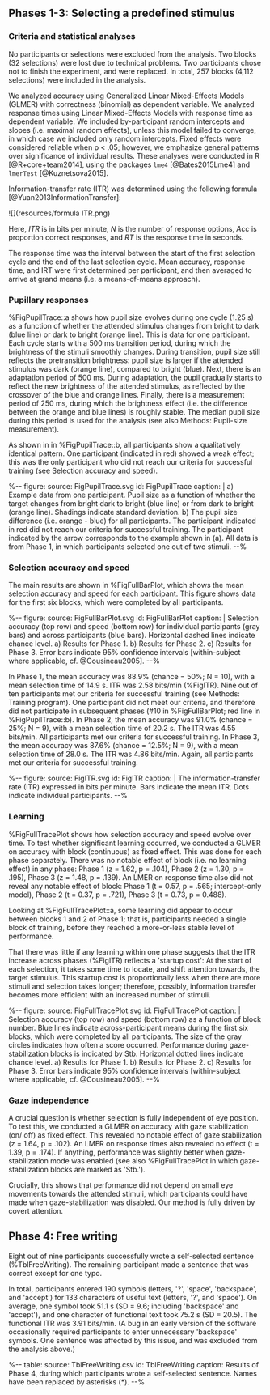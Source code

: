 ## Phases 1-3: Selecting a predefined stimulus

### Criteria and statistical analyses

No participants or selections were excluded from the analysis. Two blocks (32 selections) were lost due to technical problems. Two participants chose not to finish the experiment, and were replaced. In total, 257 blocks (4,112 selections) were included in the analysis.

We analyzed accuracy using Generalized Linear Mixed-Effects Models (GLMER) with correctness (binomial) as dependent variable. We analyzed response times using Linear Mixed-Effects Models with response time as dependent variable. We included by-participant random intercepts and slopes (i.e. maximal random effects), unless this model failed to converge, in which case we included only random intercepts. Fixed effects were considered reliable when p < .05; however, we emphasize general patterns over significance of individual results. These analyses were conducted in R [@R+core+team2014], using the packages `lme4` [@Bates2015Lme4] and `lmerTest` [@Kuznetsova2015].

Information-transfer rate (ITR) was determined using the following formula [@Yuan2013InformationTransfer]:

![](resources/formula ITR.png)

Here, *ITR* is in bits per minute, *N* is the number of response options, *Acc* is proportion correct responses, and *RT* is the response time in seconds.

The response time was the interval between the start of the first selection cycle and the end of the last selection cycle. Mean accuracy, response time, and IRT were first determined per participant, and then averaged to arrive at grand means (i.e. a means-of-means approach).

### Pupillary responses

%FigPupilTrace::a shows how pupil size evolves during one cycle (1.25 s) as a function of whether the attended stimulus changes from bright to dark (blue line) or dark to bright (orange line). This is data for one participant. Each cycle starts with a 500 ms transition period, during which the brightness of the stimuli smoothly changes. During transition, pupil size still reflects the pretransition brightness: pupil size is larger if the attended stimulus was dark (orange line), compared to bright (blue). Next, there is an adaptation period of 500 ms. During adaptation, the pupil gradually starts to reflect the new brightness of the attended stimulus, as reflected by the crossover of the blue and orange lines. Finally, there is a measurement period of 250 ms, during which the brightness effect (i.e. the difference between the orange and blue lines) is roughly stable. The median pupil size during this period is used for the analysis (see also Methods: Pupil-size measurement).

As shown in in %FigPupilTrace::b, all participants show a qualitatively identical pattern. One participant (indicated in red) showed a weak effect; this was the only participant who did not reach our criteria for successful training (see Selection accuracy and speed).

%--
figure:
 source: FigPupilTrace.svg
 id: FigPupilTrace
 caption: |
  a) Example data from one participant. Pupil size as a function of whether the target changes from bright dark to bright (blue line) or from dark to bright (orange line). Shadings indicate standard deviation. b) The pupil size difference (i.e. orange - blue) for all participants. The participant indicated in red did not reach our criteria for successful training. The participant indicated by the arrow corresponds to the example shown in (a). All data is from Phase 1, in which participants selected one out of two stimuli.
--%

### Selection accuracy and speed

The main results are shown in %FigFullBarPlot, which shows the mean selection accuracy and speed for each participant. This figure shows data for the first six blocks, which were completed by all participants.

%--
figure:
 source: FigFullBarPlot.svg
 id: FigFullBarPlot
 caption: |
  Selection accuracy (top row) and speed (bottom row) for individual participants (gray bars) and across participants (blue bars). Horizontal dashed lines indicate chance level. a) Results for Phase 1. b) Results for Phase 2. c) Results for Phase 3. Error bars indicate 95% confidence intervals [within-subject where applicable, cf. @Cousineau2005].
--%

In Phase 1, the mean accuracy was 88.9% (chance = 50%; N = 10), with a mean selection time of 14.9 s. ITR was 2.58 bits/min (%FigITR). Nine out of ten participants met our criteria for successful training (see Methods: Training program). One participant did not meet our criteria, and therefore did not participate in subsequent phases (#10 in %FigFullBarPlot; red line in %FigPupilTrace::b). In Phase 2, the mean accuracy was 91.0% (chance = 25%; N = 9), with a mean selection time of 20.2 s. The ITR was 4.55 bits/min. All participants met our criteria for successful training. In Phase 3, the mean accuracy was 87.6% (chance = 12.5%; N = 9), with a mean selection time of 28.0 s. The ITR was 4.86 bits/min. Again, all participants met our criteria for successful training.

%--
figure:
 source: FigITR.svg
 id: FigITR
 caption: |
  The information-transfer rate (ITR) expressed in bits per minute. Bars indicate the mean ITR. Dots indicate individual participants.
--%

### Learning

%FigFullTracePlot shows how selection accuracy and speed evolve over time. To test whether significant learning occurred, we conducted a GLMER on accuracy with block (continuous) as fixed effect. This was done for each phase separately. There was no notable effect of block (i.e. no learning effect) in any phase: Phase 1 (z = 1.62, p = .104), Phase 2 (z = 1.30, p = .195), Phase 3 (z = 1.48, p = .139). An LMER on response time also did not reveal any notable effect of block: Phase 1 (t = 0.57, p = .565; intercept-only model), Phase 2 (t = 0.37, p = .721), Phase 3 (t = 0.73, p = 0.488).

Looking at %FigFullTracePlot::a, some learning did appear to occur between blocks 1 and 2 of Phase 1; that is, participants needed a single block of training, before they reached a more-or-less stable level of performance.

That there was little if any learning within one phase suggests that the ITR increase across phases (%FigITR) reflects a 'startup cost': At the start of each selection, it takes some time to locate, and shift attention towards, the target stimulus. This startup cost is proportionally less when there are more stimuli and selection takes longer; therefore, possibly, information transfer becomes more efficient with an increased number of stimuli.

%--
figure:
 source: FigFullTracePlot.svg
 id: FigFullTracePlot
 caption: |
  Selection accuracy (top row) and speed (bottom row) as a function of block number. Blue lines indicate across-participant means during the first six blocks, which were completed by all participants. The size of the gray circles indicates how often a score occurred. Performance during gaze-stabilization blocks is indicated by Stb. Horizontal dotted lines indicate chance level. a) Results for Phase 1. b) Results for Phase 2. c) Results for Phase 3. Error bars indicate 95% confidence intervals [within-subject where applicable, cf. @Cousineau2005].
--%

### Gaze independence

A crucial question is whether selection is fully independent of eye position. To test this, we conducted a GLMER on accuracy with gaze stabilization (on/ off) as fixed effect. This revealed no notable effect of gaze stabilization (z = 1.64, p = .102). An LMER on response times also revealed no effect (t = 1.39, p = .174). If anything, performance was slightly better when gaze-stabilization mode was enabled (see also %FigFullTracePlot in which gaze-stabilization blocks are marked as 'Stb.').

Crucially, this shows that performance did not depend on small eye movements towards the attended stimuli, which participants could have made when gaze-stabilization was disabled. Our method is fully driven by covert attention.

## Phase 4: Free writing

Eight out of nine participants successfully wrote a self-selected sentence (%TblFreeWriting). The remaining participant made a sentence that was correct except for one typo.

In total, participants entered 190 symbols (letters, '?', 'space', 'backspace', and 'accept') for 133 characters of useful text (letters, '?', and 'space'). On average, one symbol took 51.1 s (SD = 9.6; including 'backspace' and 'accept'), and one character of functional text took 75.2 s (SD = 20.5). The functional ITR was 3.91 bits/min. (A bug in an early version of the software occasionally required participants to enter unnecessary 'backspace' symbols. One sentence was affected by this issue, and was excluded from the analysis above.)

%--
table:
 source: TblFreeWriting.csv
 id: TblFreeWriting
 caption: Results of Phase 4, during which participants wrote a self-selected sentence. Names have been replaced by asterisks (*).
--%
